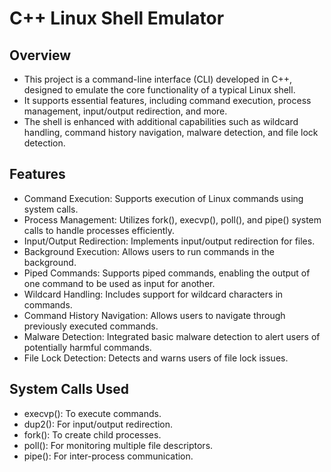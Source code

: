 # C++ Linux Shell Emulator

## Overview
- This project is a command-line interface (CLI) developed in C++, designed to emulate the core functionality of a typical Linux shell. 
- It supports essential features, including command execution, process management, input/output redirection, and more. 
- The shell is enhanced with additional capabilities such as wildcard handling, command history navigation, malware detection, and file lock detection.

## Features
- Command Execution: Supports execution of Linux commands using system calls.
- Process Management: Utilizes fork(), execvp(), poll(), and pipe() system calls to handle processes efficiently.
- Input/Output Redirection: Implements input/output redirection for files.
- Background Execution: Allows users to run commands in the background.
- Piped Commands: Supports piped commands, enabling the output of one command to be used as input for another.
- Wildcard Handling: Includes support for wildcard characters in commands.
- Command History Navigation: Allows users to navigate through previously executed commands.
- Malware Detection: Integrated basic malware detection to alert users of potentially harmful commands.
- File Lock Detection: Detects and warns users of file lock issues.

## System Calls Used
- execvp(): To execute commands.
- dup2(): For input/output redirection.
- fork(): To create child processes.
- poll(): For monitoring multiple file descriptors.
- pipe(): For inter-process communication.
